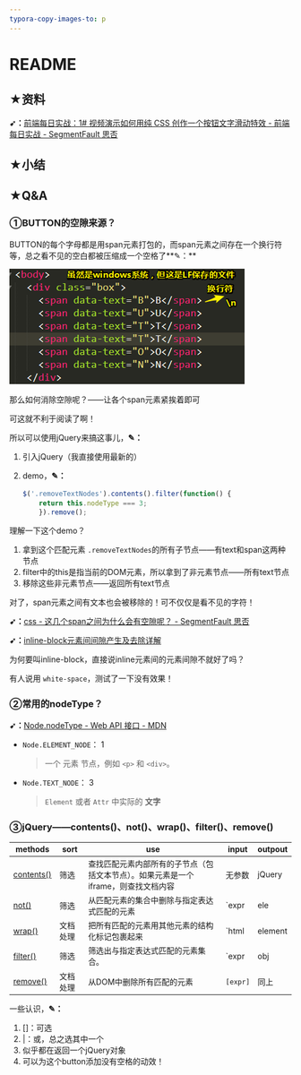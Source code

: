 ```yaml
---
typora-copy-images-to: p
---
```


# README

## ★资料

**➹：**[前端每日实战：1# 视频演示如何用纯 CSS 创作一个按钮文字滑动特效 - 前端每日实战 - SegmentFault 思否](https://segmentfault.com/a/1190000014534572)

## ★小结

## ★Q&A

### ①BUTTON的空隙来源？

BUTTON的每个字母都是用span元素打包的，而span元素之间存在一个换行符等，总之看不见的空白都被压缩成一个空格了**✎：**

![1535993687445](p/1535993687445.png)

那么如何消除空隙呢？——让各个span元素紧挨着即可

可这就不利于阅读了啊！

所以可以使用jQuery来搞这事儿，**✎：**

1. 引入jQuery（我直接使用最新的）

2. demo，**✎：**

   ```js
   $('.removeTextNodes').contents().filter(function() {
       return this.nodeType === 3;
       }).remove();
   ```

理解一下这个demo？

1. 拿到这个匹配元素 `.removeTextNodes`的所有子节点——有text和span这两种节点
2. filter中的this是指当前的DOM元素，所以拿到了非元素节点——所有text节点
3. 移除这些非元素节点——返回所有text节点

对了，span元素之间有文本也会被移除的！可不仅仅是看不见的字符！

**➹：**[css - 这几个span之间为什么会有空隙呢？ - SegmentFault 思否](https://segmentfault.com/q/1010000010082045)

**➹：**[inline-block元素间间隙产生及去除详解](http://demo.doyoe.com/css/inline-block-space/)

为何要叫inline-block，直接说inline元素间的元素间隙不就好了吗？

有人说用 `white-space`，测试了一下没有效果！

###  ②常用的nodeType？

**➹：**[Node.nodeType - Web API 接口 - MDN](https://developer.mozilla.org/zh-CN/docs/Web/API/Node/nodeType)

- `Node.ELEMENT_NODE`： 1

  > 一个 元素 节点，例如 `<p>` 和 `<div>`。

- `Node.TEXT_NODE`： 3

  > `Element` 或者 `Attr` 中实际的  **文字**

### ③jQuery——contents()、not()、wrap()、filter()、remove()

| methods                                                 | sort     | use                                                          | input             | outpout |
| ------------------------------------------------------- | -------- | ------------------------------------------------------------ | ----------------- | ------- |
| [contents()](http://jquery.cuishifeng.cn/contents.html) | 筛选     | 查找匹配元素内部所有的子节点（包括文本节点）。如果元素是一个iframe，则查找文档内容 | 无参数            | jQuery  |
| [not()](http://jquery.cuishifeng.cn/not.html)           | 筛选     | 从匹配元素的集合中删除与指定表达式匹配的元素                 | `expr|ele|fn`     | 同上    |
| [wrap()](http://jquery.cuishifeng.cn/wrap.html)         | 文档处理 | 把所有匹配的元素用其他元素的结构化标记包裹起来               | `html|element|fn` | 同上    |
| [filter()](http://jquery.cuishifeng.cn/filter.html)     | 筛选     | 筛选出与指定表达式匹配的元素集合。                           | `expr|obj|ele|fn` | 同上    |
| [remove()](http://jquery.cuishifeng.cn/remove.html)     | 文档处理 | 从DOM中删除所有匹配的元素                                    | `[expr]`          | 同上    |

一些认识，**✎：**

1. []：可选
2. \|：或，总之选其中一个
3. 似乎都在返回一个jQuery对象
4. 可以为这个button添加没有空格的动效！

